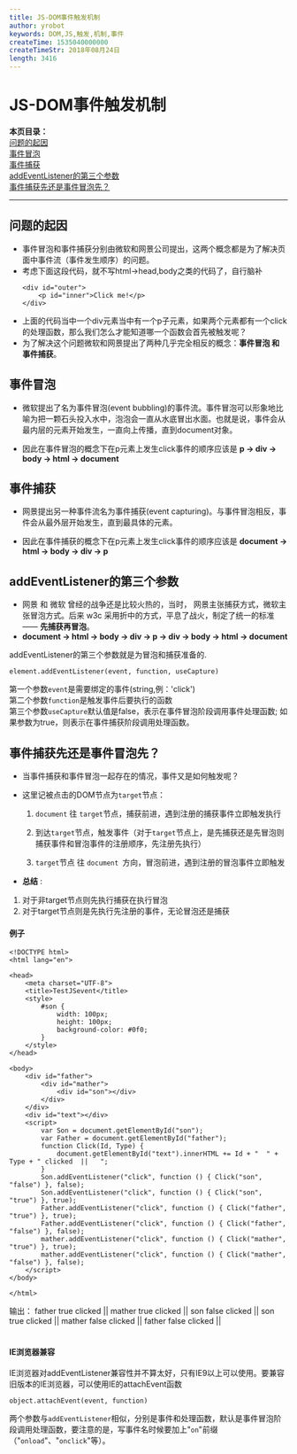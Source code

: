 ```yaml
---
title: JS-DOM事件触发机制
author: yrobot
keywords: DOM,JS,触发,机制,事件
createTime: 1535040000000
createTimeStr: 2018年08月24日
length: 3416
---
```

# JS-DOM事件触发机制  
__本页目录：__   
[问题的起因](#id1)  
[事件冒泡](#id2)  
[事件捕获](#id3)  
[addEventListener的第三个参数](#id4)  
[事件捕获先还是事件冒泡先？](#id5)  

---

<a id='id'></a>

## 问题的起因
- 事件冒泡和事件捕获分别由微软和网景公司提出，这两个概念都是为了解决页面中事件流（事件发生顺序）的问题。  
- 考虑下面这段代码，就不写html->head,body之类的代码了，自行脑补  
    ```
    <div id="outer">
        <p id="inner">Click me!</p>
    </div>
    ```
- 上面的代码当中一个div元素当中有一个p子元素，如果两个元素都有一个click的处理函数，那么我们怎么才能知道哪一个函数会首先被触发呢？  
- 为了解决这个问题微软和网景提出了两种几乎完全相反的概念：__事件冒泡 和 事件捕获__。 

<a id='id2'></a>

## 事件冒泡
- 微软提出了名为事件冒泡(event bubbling)的事件流。事件冒泡可以形象地比喻为把一颗石头投入水中，泡泡会一直从水底冒出水面。也就是说，事件会从最内层的元素开始发生，一直向上传播，直到document对象。  

- 因此在事件冒泡的概念下在p元素上发生click事件的顺序应该是 __p -> div -> body -> html -> document__ 
<a id='id3'></a>

## 事件捕获
- 网景提出另一种事件流名为事件捕获(event capturing)。与事件冒泡相反，事件会从最外层开始发生，直到最具体的元素。

- 因此在事件捕获的概念下在p元素上发生click事件的顺序应该是 __document -> html -> body -> div -> p__

<a id='id4'></a>

## addEventListener的第三个参数
- 网景 和 微软 曾经的战争还是比较火热的，当时， 网景主张捕获方式，微软主张冒泡方式。后来 w3c 采用折中的方式，平息了战火，制定了统一的标准—— __先捕获再冒泡__。 
- __document -> html -> body -> div -> p -> div -> body -> html -> document__
   
addEventListener的第三个参数就是为冒泡和捕获准备的.   

`element.addEventListener(event, function, useCapture)`

第一个参数`event`是需要绑定的事件(string,例：'click')  
第二个参数`function`是触发事件后要执行的函数  
第三个参数`useCapture`默认值是false，表示在事件冒泡阶段调用事件处理函数; 如果参数为true，则表示在事件捕获阶段调用处理函数。  
 
<a id='id5'></a>

## 事件捕获先还是事件冒泡先？
- 当事件捕获和事件冒泡一起存在的情况，事件又是如何触发呢？  
 
- 这里记被点击的DOM节点为`target`节点：  
    1. `document` 往 `target`节点，捕获前进，遇到注册的捕获事件立即触发执行  

    2. 到达`target`节点，触发事件（对于`target`节点上，是先捕获还是先冒泡则捕获事件和冒泡事件的注册顺序，先注册先执行）  

    3. `target`节点 往 `document `方向，冒泡前进，遇到注册的冒泡事件立即触发

- __总结__ :  
1. 对于非target节点则先执行捕获在执行冒泡  
2. 对于target节点则是先执行先注册的事件，无论冒泡还是捕获

#### 例子
```
<!DOCTYPE html>
<html lang="en">

<head>
    <meta charset="UTF-8">
    <title>TestJSevent</title>
    <style>
        #son {
            width: 100px;
            height: 100px;
            background-color: #0f0;
        }
    </style>
</head>

<body>
    <div id="father">
        <div id="mather">
            <div id="son"></div>
        </div>
    </div>
    <div id="text"></div>
    <script>  
        var Son = document.getElementById("son");
        var Father = document.getElementById("father");
        function Click(Id, Type) {
            document.getElementById("text").innerHTML += Id + "  " + Type + " clicked  ||   ";
        }
        Son.addEventListener("click", function () { Click("son", "false") }, false);
        Son.addEventListener("click", function () { Click("son", "true") }, true);
        Father.addEventListener("click", function () { Click("father", "true") }, true);
        Father.addEventListener("click", function () { Click("father", "false") }, false);
        mather.addEventListener("click", function () { Click("mather", "true") }, true);
        mather.addEventListener("click", function () { Click("mather", "false") }, false);  
    </script>
</body>

</html>
```
输出：
father true clicked || mather true clicked || son false clicked || son true clicked || mather false clicked || father false clicked ||
<br><br>
#### IE浏览器兼容  
IE浏览器对addEventListener兼容性并不算太好，只有IE9以上可以使用。要兼容旧版本的IE浏览器，可以使用IE的attachEvent函数

`object.attachEvent(event, function)`

两个参数与`addEventListener`相似，分别是事件和处理函数，默认是事件冒泡阶段调用处理函数，要注意的是，写事件名时候要加上"`on`"前缀（"`onload`"、"`onclick`"等）。

